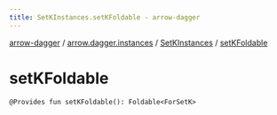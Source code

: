 ```yaml
---
title: SetKInstances.setKFoldable - arrow-dagger
---
```


[arrow-dagger](../../index.html) / [arrow.dagger.instances](../index.html) / [SetKInstances](index.html) / [setKFoldable](./set-k-foldable.html)

# setKFoldable

`@Provides fun setKFoldable(): Foldable<ForSetK>`